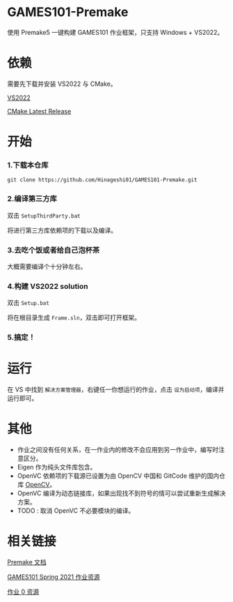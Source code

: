 # GAMES101-Premake
使用 Premake5 一键构建 GAMES101 作业框架，只支持 Windows + VS2022。

# 依赖
需要先下载并安装 VS2022 与 CMake。

[VS2022](https://visualstudio.microsoft.com/zh-hans/downloads/)

[CMake Latest Release](https://cmake.org/download/)

# 开始
### 1.下载本仓库
`git clone https://github.com/Hinageshi01/GAMES101-Premake.git`

### 2.编译第三方库
双击 `SetupThirdParty.bat`

将进行第三方库依赖项的下载以及编译。

### 3.去吃个饭或者给自己泡杯茶
大概需要编译个十分钟左右。

### 4.构建 VS2022 solution
双击 `Setup.bat`

将在根目录生成 `Frame.sln`，双击即可打开框架。

### 5.搞定！

# 运行
在 VS 中找到 `解决方案管理器`，右键任一你想运行的作业，点击 `设为启动项`，编译并运行即可。

# 其他
- 作业之间没有任何关系，在一作业内的修改不会应用到另一作业中，编写时注意区分。
- Eigen 作为纯头文件库包含。
- OpenVC 依赖项的下载源已设置为由 OpenCV 中国和 GitCode 维护的国内仓库 [OpenCV](https://gitcode.net/opencv/opencv)。
- OpenVC 编译为动态链接库，如果出现找不到符号的情可以尝试重新生成解决方案。
- TODO : 取消 OpenVC 不必要模块的编译。

# 相关链接
[Premake 文档](https://premake.github.io/)

[GAMES101 Spring 2021 作业资源](https://games-cn.org/forums/topic/s2021-games101-zuoyehuizong/)

[作业 0 资源](https://github.com/slicol/Games101-Homework-Win)
